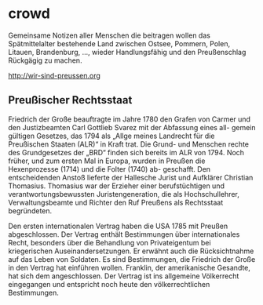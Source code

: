 # crowd

Gemeinsame Notizen aller Menschen die beitragen wollen das Spätmittelalter bestehende Land zwischen Ostsee, Pommern, Polen, Litauen, Brandenburg, ..., wieder Handlungsfähig und den Preußenschlag Rückgägig zu machen.

http://wir-sind-preussen.org


## Preußischer Rechtsstaat  

Friedrich der  Große beauftragte im  Jahre  1780 den Grafen von Carmer und den Justizbeamten Carl Gottlieb Svarez mit der Abfassung eines all- gemein gültigen Gesetzes, das 1794 als „Allge meines Landrecht für die Preußischen Staaten (ALR)“ in Kraft trat. Die Grund- und Menschen rechte des Grundgesetzes der „BRD“ finden sich bereits im ALR von 1794. Noch früher, und zum ersten Mal in Europa, wurden in Preußen die Hexenprozesse (1714) und die Folter (1740) ab- geschafft. Den entscheidenden Anstoß lieferte der Hallesche Jurist und Aufklärer Christian Thomasius. Thomasius war der Erzieher einer berufstüchtigen und verantwortungsbewussten Juristengeneration, die als Hochschullehrer, Verwaltungsbeamte und Richter den Ruf Preußens als Rechtsstaat begründeten.
 
Den ersten internationalen Vertrag haben die USA 1785 mit Preußen abgeschlossen. Der Vertrag enthält Bestimmungen über internationales Recht, besonders über die Behandlung von Privateigentum bei kriegerischen Auseinandersetzungen. Er erwähnt auch die Rücksichtnahme auf das Leben von Soldaten. Es sind Bestimmungen, die Friedrich der Große in den Vertrag hat einführen wollen.  Franklin,  der  amerikanische Gesandte, hat  sich  dem  angeschlossen. Der Vertrag ist ins allgemeine Völkerrecht eingegangen und entspricht noch heute den völkerrechtlichen Bestimmungen. 
